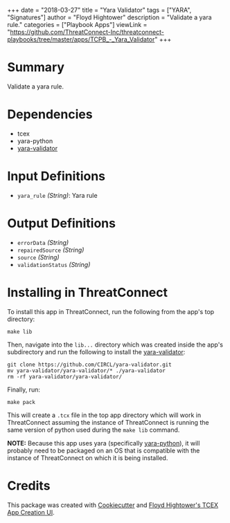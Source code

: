 +++
date = "2018-03-27"
title = "Yara Validator"
tags = ["YARA", "Signatures"]
author = "Floyd Hightower"
description = "Validate a yara rule."
categories = ["Playbook Apps"]
viewLink = "https://github.com/ThreatConnect-Inc/threatconnect-playbooks/tree/master/apps/TCPB_-_Yara_Validator"
+++

# Summary

Validate a yara rule.

# Dependencies

- tcex
- yara-python
- [yara-validator](https://github.com/CIRCL/yara-validator)

# Input Definitions

- `yara_rule` *(String)*: Yara rule

# Output Definitions

- `errorData` *(String)*
- `repairedSource` *(String)*
- `source` *(String)*
- `validationStatus` *(String)*

# Installing in ThreatConnect

To install this app in ThreatConnect, run the following from the app's top directory:

```shell
make lib
```

Then, navigate into the `lib...` directory which was created inside the app's subdirectory and run the following to install the [yara-validator](https://github.com/CIRCL/yara-validator):

```shell
git clone https://github.com/CIRCL/yara-validator.git
mv yara-validator/yara-validator/* ./yara-validator
rm -rf yara-validator/yara-validator/
```

Finally, run:

```shell
make pack
```

This will create a `.tcx` file in the top app directory which will work in ThreatConnect assuming the instance of ThreatConnect is running the same version of python used during the `make lib` command.

**NOTE:** Because this app uses yara (specifically [yara-python](https://github.com/VirusTotal/yara-python)), it will probably need to be packaged on an OS that is compatible with the instance of ThreatConnect on which it is being installed.

# Credits

This package was created with [Cookiecutter](https://github.com/audreyr/cookiecutter) and [Floyd Hightower's TCEX App Creation UI](http://tcex.hightower.space).
